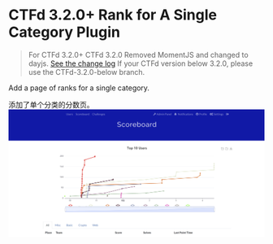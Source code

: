 # CTFd 3.2.0+ Rank for A Single Category Plugin

> For CTFd 3.2.0+
> CTFd 3.2.0 Removed MomentJS and changed to dayjs.
> [See the change log](https://github.com/CTFd/CTFd/blob/7d56e59e1afcfbe919ce4050e458dfd6cba3fa00/CHANGELOG.md#320--2020-12-07)
> If your CTFd version below 3.2.0, please use the CTFd-3.2.0-below branch.

Add a page of ranks for a single category.

添加了单个分类的分数页。![Pic](ex.png)
